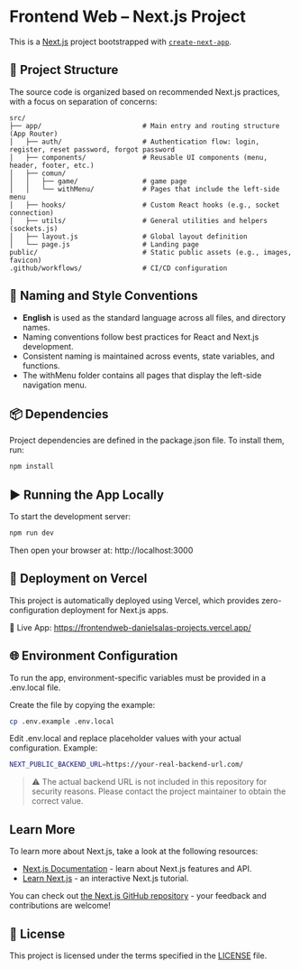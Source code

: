 # Frontend Web – Next.js Project

This is a [Next.js](https://nextjs.org) project bootstrapped with [`create-next-app`](https://nextjs.org/docs/app/api-reference/cli/create-next-app).

## 📁 Project Structure

The source code is organized based on recommended Next.js practices, with a focus on separation of concerns:

```
src/
├── app/                         # Main entry and routing structure (App Router)
│   ├── auth/                    # Authentication flow: login, register, reset password, forgot password
│   ├── components/              # Reusable UI components (menu, header, footer, etc.)
│   ├── comun/                  
│   │   ├── game/                # game page
│   │   └── withMenu/            # Pages that include the left-side menu
│   ├── hooks/                   # Custom React hooks (e.g., socket connection)
│   ├── utils/                   # General utilities and helpers (sockets.js)
│   ├── layout.js                # Global layout definition
│   └── page.js                  # Landing page
public/                          # Static public assets (e.g., images, favicon)
.github/workflows/               # CI/CD configuration
```

## 🧾 Naming and Style Conventions

- **English** is used as the standard language across all files, and directory names.
- Naming conventions follow best practices for React and Next.js development.
- Consistent naming is maintained across events, state variables, and functions.
- The withMenu folder contains all pages that display the left-side navigation menu.

## 📦 Dependencies

Project dependencies are defined in the package.json file. To install them, run:

```bash
npm install
```

## ▶️ Running the App Locally

To start the development server:

```bash
npm run dev
```

Then open your browser at: http://localhost:3000

## 🚀 Deployment on Vercel

This project is automatically deployed using Vercel, which provides zero-configuration deployment for Next.js apps.

🔗 Live App: https://frontendweb-danielsalas-projects.vercel.app/

## 🌐 Environment Configuration

To run the app, environment-specific variables must be provided in a .env.local file.

Create the file by copying the example:

```bash
cp .env.example .env.local
```

Edit .env.local and replace placeholder values with your actual configuration. Example:

```bash
NEXT_PUBLIC_BACKEND_URL=https://your-real-backend-url.com/
```

> ⚠️ The actual backend URL is not included in this repository for security reasons. Please contact the project maintainer to obtain the correct value.

## Learn More

To learn more about Next.js, take a look at the following resources:

- [Next.js Documentation](https://nextjs.org/docs) - learn about Next.js features and API.
- [Learn Next.js](https://nextjs.org/learn) - an interactive Next.js tutorial.

You can check out [the Next.js GitHub repository](https://github.com/vercel/next.js) - your feedback and contributions are welcome!

## 📄 License

This project is licensed under the terms specified in the [LICENSE](./LICENSE) file.
